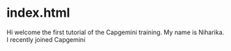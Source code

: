 # index.html
Hi welcome the first tutorial of the Capgemini training.
My name is Niharika.
I recently joined Capgemini
